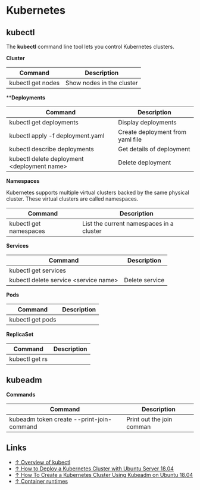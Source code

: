 # Kubernetes

## kubectl

The **kubectl** command line tool lets you control Kubernetes clusters.

**Cluster**

Command                          | Description
---------------------------------|-----------------------
kubectl get nodes                | Show nodes in the cluster

****Deployments**

Command                                       | Description
----------------------------------------------|-------------
kubectl get deployments                       | Display deployments
kubectl apply -f deployment.yaml              | Create deployment from yaml file
kubectl describe deployments                  | Get details of deployment
kubectl delete deployment \<deployment name>  | Delete deployment

**Namespaces**

Kubernetes supports multiple virtual clusters backed by the same physical cluster. These virtual clusters are called namespaces.

Command                                       | Description
----------------------------------------------|-------------
kubectl get namespaces                        | List the current namespaces in a cluster

**Services**

Command                                | Description
---------------------------------------|------------------
kubectl get services                   |
kubectl delete service \<service name> | Delete service

**Pods**

Command                          | Description
---------------------------------|-----------------------
kubectl get pods                 |

**ReplicaSet**

Command                          | Description
---------------------------------|-----------------------
kubectl get rs                   | 

## kubeadm

**Commands**

Command                                        | Description
-----------------------------------------------|-----------------------
kubeadm token create --print-join-command      | Print out the join comman

## Links

* [↑ Overview of kubectl](https://kubernetes.io/docs/reference/kubectl/overview/)
* [↑ How to Deploy a Kubernetes Cluster with Ubuntu Server 18.04](https://thenewstack.io/how-to-deploy-a-kubernetes-cluster-with-ubuntu-server-18-04/)
* [↑ How To Create a Kubernetes Cluster Using Kubeadm on Ubuntu 18.04](https://www.digitalocean.com/community/tutorials/how-to-create-a-kubernetes-cluster-using-kubeadm-on-ubuntu-18-04)
* [↑ Container runtimes](https://kubernetes.io/docs/setup/production-environment/container-runtimes/)
